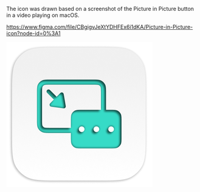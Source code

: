 The icon was drawn based on a screenshot of the Picture in Picture button in a video playing on macOS.

https://www.figma.com/file/CBgigvJeXtYDHFEx6i1dKA/Picture-in-Picture-icon?node-id=0%3A1

![Icon](../PiPOSS/Resources/Icon.png)

